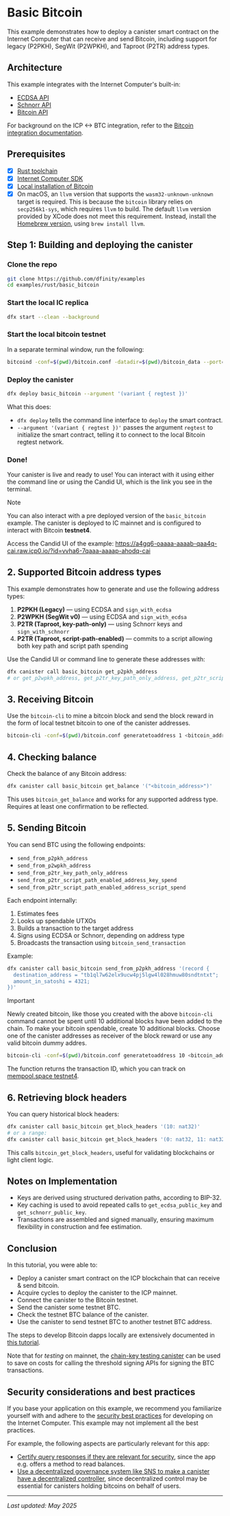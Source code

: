 # Basic Bitcoin

This example demonstrates how to deploy a canister smart contract on the Internet Computer that can receive and send Bitcoin, including support for legacy (P2PKH), SegWit (P2WPKH), and Taproot (P2TR) address types.

## Architecture

This example integrates with the Internet Computer's built-in:

- [ECDSA API](https://internetcomputer.org/docs/current/references/ic-interface-spec/#ic-ecdsa_public_key)
- [Schnorr API](https://internetcomputer.org/docs/current/references/ic-interface-spec/#ic-sign_with_schnorr)
- [Bitcoin API](https://github.com/dfinity/bitcoin-canister/blob/master/INTERFACE_SPECIFICATION.md)

For background on the ICP <-> BTC integration, refer to the [Bitcoin integration documentation](https://wiki.internetcomputer.org/wiki/Bitcoin_Integration).

## Prerequisites

- [x] [Rust toolchain](https://www.rust-lang.org/tools/install)
- [x] [Internet Computer SDK](https://internetcomputer.org/docs/building-apps/getting-started/install)
- [x] [Local installation of Bitcoin](https://internetcomputer.org/docs/bitcoin) 
- [x] On macOS, an `llvm` version that supports the `wasm32-unknown-unknown` target is required. This is because the `bitcoin` library relies on `secp256k1-sys`, which requires `llvm` to build. The default `llvm` version provided by XCode does not meet this requirement. Instead, install the [Homebrew version](https://formulae.brew.sh/formula/llvm), using `brew install llvm`. 

## Step 1: Building and deploying the canister

### Clone the repo

```bash
git clone https://github.com/dfinity/examples
cd examples/rust/basic_bitcoin
```

### Start the local IC replica

```bash
dfx start --clean --background
```

### Start the local bitcoin testnet

In a separate terminal window, run the following: 

```bash
bitcoind -conf=$(pwd)/bitcoin.conf -datadir=$(pwd)/bitcoin_data --port=18444
```

### Deploy the canister

```bash
dfx deploy basic_bitcoin --argument '(variant { regtest })'
```

What this does:

- `dfx deploy` tells the command line interface to `deploy` the smart contract.
- `--argument '(variant { regtest })'` passes the argument `regtest` to initialize the smart contract, telling it to connect to the local Bitcoin regtest network.

### Done!

Your canister is live and ready to use! You can interact with it using either the command line or using the Candid UI, which is the link you see in the terminal.

> [!NOTE]
> You can also interact with a pre deployed version of the `basic_bitcoin` example. The canister is deployed to IC mainnet and is configured to interact with Bitcoin **testnet4**.
> 
> Access the Candid UI of the example: https://a4gq6-oaaaa-aaaab-qaa4q-cai.raw.icp0.io/?id=vvha6-7qaaa-aaaap-ahodq-cai

## 2. Supported Bitcoin address types

This example demonstrates how to generate and use the following address types:

1. **P2PKH (Legacy)** — using ECDSA and `sign_with_ecdsa`
2. **P2WPKH (SegWit v0)** — using ECDSA and `sign_with_ecdsa`
3. **P2TR (Taproot, key-path-only)** — using Schnorr keys and `sign_with_schnorr`
4. **P2TR (Taproot, script-path-enabled)** — commits to a script allowing both key path and script path spending

Use the Candid UI or command line to generate these addresses with:

```bash
dfx canister call basic_bitcoin get_p2pkh_address
# or get_p2wpkh_address, get_p2tr_key_path_only_address, get_p2tr_script_path_enabled_address
```

## 3. Receiving Bitcoin

Use the `bitcoin-cli` to mine a bitcoin block and send the block reward in the form of local testnet bitcoin to one of the canister addresses.

```bash
bitcoin-cli -conf=$(pwd)/bitcoin.conf generatetoaddress 1 <bitcoin_address>
```

## 4. Checking balance

Check the balance of any Bitcoin address:

```bash
dfx canister call basic_bitcoin get_balance '("<bitcoin_address>")'
```

This uses `bitcoin_get_balance` and works for any supported address type. Requires at least one confirmation to be reflected.

## 5. Sending Bitcoin

You can send BTC using the following endpoints:

- `send_from_p2pkh_address`
- `send_from_p2wpkh_address`
- `send_from_p2tr_key_path_only_address`
- `send_from_p2tr_script_path_enabled_address_key_spend`
- `send_from_p2tr_script_path_enabled_address_script_spend`

Each endpoint internally:

1. Estimates fees
2. Looks up spendable UTXOs
3. Builds a transaction to the target address
4. Signs using ECDSA or Schnorr, depending on address type
5. Broadcasts the transaction using `bitcoin_send_transaction`

Example:

```bash
dfx canister call basic_bitcoin send_from_p2pkh_address '(record {
  destination_address = "tb1ql7w62elx9ucw4pj5lgw4l028hmuw80sndtntxt";
  amount_in_satoshi = 4321;
})'
```

> [!IMPORTANT]
> Newly created bitcoin, like those you created with the above `bitcoin-cli` command cannot be spent until 10 additional blocks have been added to the chain. To make your bitcoin spendable, create 10 additional blocks. Choose one of the canister addresses as receiver of the block reward or use any valid bitcoin dummy addres.
> 
> ```bash
> bitcoin-cli -conf=$(pwd)/bitcoin.conf generatetoaddress 10 <bitcoin_address>
> ```

The function returns the transaction ID, which you can track on [mempool.space testnet4](https://mempool.space/testnet4/).

## 6. Retrieving block headers

You can query historical block headers:

```bash
dfx canister call basic_bitcoin get_block_headers '(10: nat32)'
# or a range:
dfx canister call basic_bitcoin get_block_headers '(0: nat32, 11: nat32)'
```

This calls `bitcoin_get_block_headers`, useful for validating blockchains or light client logic.

## Notes on Implementation

- Keys are derived using structured derivation paths, according to BIP-32.
- Key caching is used to avoid repeated calls to `get_ecdsa_public_key` and `get_schnorr_public_key`.
- Transactions are assembled and signed manually, ensuring maximum flexibility in construction and fee estimation.

## Conclusion

In this tutorial, you were able to:

- Deploy a canister smart contract on the ICP blockchain that can receive & send bitcoin.
- Acquire cycles to deploy the canister to the ICP mainnet.
- Connect the canister to the Bitcoin testnet.
- Send the canister some testnet BTC.
- Check the testnet BTC balance of the canister.
- Use the canister to send testnet BTC to another testnet BTC address.

The steps to develop Bitcoin dapps locally are extensively documented in [this tutorial](https://internetcomputer.org/docs/current/developer-docs/integrations/bitcoin/local-development).

Note that for _testing_ on mainnet, the [chain-key testing canister](https://github.com/dfinity/chainkey-testing-canister) can be used to save on costs for calling the threshold signing APIs for signing the BTC transactions.

## Security considerations and best practices

If you base your application on this example, we recommend you familiarize yourself with and adhere to the [security best practices](https://internetcomputer.org/docs/current/references/security/) for developing on the Internet Computer. This example may not implement all the best practices.

For example, the following aspects are particularly relevant for this app:

- [Certify query responses if they are relevant for security](https://internetcomputer.org/docs/current/references/security/general-security-best-practices#certify-query-responses-if-they-are-relevant-for-security), since the app e.g. offers a method to read balances.
- [Use a decentralized governance system like SNS to make a canister have a decentralized controller](https://internetcomputer.org/docs/current/developer-docs/security/security-best-practices/overview), since decentralized control may be essential for canisters holding bitcoins on behalf of users.

---

_Last updated: May 2025_

